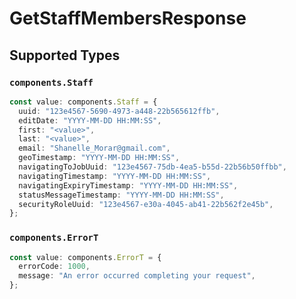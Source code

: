 # GetStaffMembersResponse


## Supported Types

### `components.Staff`

```typescript
const value: components.Staff = {
  uuid: "123e4567-5690-4973-a448-22b565612ffb",
  editDate: "YYYY-MM-DD HH:MM:SS",
  first: "<value>",
  last: "<value>",
  email: "Shanelle_Morar@gmail.com",
  geoTimestamp: "YYYY-MM-DD HH:MM:SS",
  navigatingToJobUuid: "123e4567-75db-4ea5-b55d-22b56b50ffbb",
  navigatingTimestamp: "YYYY-MM-DD HH:MM:SS",
  navigatingExpiryTimestamp: "YYYY-MM-DD HH:MM:SS",
  statusMessageTimestamp: "YYYY-MM-DD HH:MM:SS",
  securityRoleUuid: "123e4567-e30a-4045-ab41-22b562f2e45b",
};
```

### `components.ErrorT`

```typescript
const value: components.ErrorT = {
  errorCode: 1000,
  message: "An error occurred completing your request",
};
```

